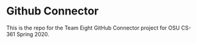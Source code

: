 # Github Connector
This is the repo for the Team Eight GitHub Connector project for OSU CS-361 Spring 2020. 
